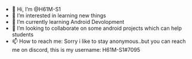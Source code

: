 - 👋 Hi, I’m @H61M-S1 
- 👀 I’m interested in learning new things
- 🌱 I’m currently learning Android Devolopment
- 💞️ I’m looking to collaborate on some android projects which can help students
- 📫 How to reach me: Sorry i like to stay anonymous..but you can reach me on discord, this is my username: H61M-S1#7095

<!---
H61M-S1/H61M-S1 is a ✨ special ✨ repository because its `README.md` (this file) appears on your GitHub profile.
You can click the Preview link to take a look at your changes.
--->
